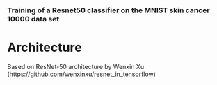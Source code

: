 ### Training of a Resnet50 classifier on the MNIST skin cancer 10000 data set


# Architecture

Based on ResNet-50 architecture by Wenxin Xu (https://github.com/wenxinxu/resnet_in_tensorflow)




